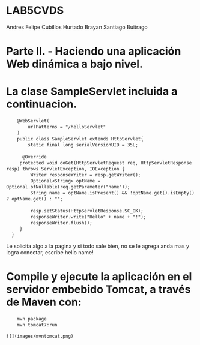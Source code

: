 # LAB5CVDS
Andres Felipe Cubillos Hurtado
Brayan Santiago Buitrago

# Parte II. - Haciendo una aplicación Web dinámica a bajo nivel.
# La clase SampleServlet incluida a continuacion.

```
	@WebServlet(
        urlPatterns = "/helloServlet"
    )
    public class SampleServlet extends HttpServlet{
        static final long serialVersionUID = 35L;

      @Override
     protected void doGet(HttpServletRequest req, HttpServletResponse resp) throws ServletException, IOException {
         Writer responseWriter = resp.getWriter();
         Optional<String> optName = Optional.ofNullable(req.getParameter("name"));
         String name = optName.isPresent() && !optName.get().isEmpty() ? optName.get() : "";

         resp.setStatus(HttpServletResponse.SC_OK);
         responseWriter.write("Hello" + name + "!");
         responseWriter.flush();
     }
  }
```

    
   
   Le solicita algo a la pagina y si todo sale bien, no se le agrega anda mas y  logra conectar, escribe hello name!
   
   # Compile y ejecute la aplicación en el servidor embebido Tomcat, a través de Maven con:
   
```
	mvn package 
    mvn tomcat7:run
```
    
    ![](images/mvntomcat.png)
    
